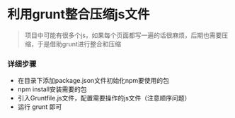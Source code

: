 # 利用grunt整合压缩js文件
>项目中可能有很多个js，如果每个页面都写一遍的话很麻烦，后期也需要压缩，于是借助grunt进行整合和压缩
### 详细步骤
* 在目录下添加package.json文件初始化npm要使用的包
* npm install安装需要的包
* 引入Gruntfile.js文件，配置需要操作的js文件（注意顺序问题）
* 运行 grunt 即可


